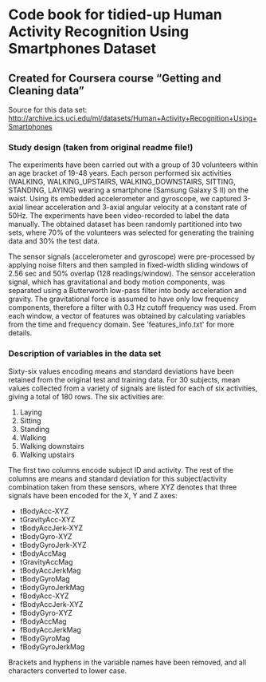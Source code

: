 # Code book for tidied-up Human Activity Recognition Using Smartphones Dataset
## Created for Coursera course “Getting and Cleaning data”

Source for this data set:
http://archive.ics.uci.edu/ml/datasets/Human+Activity+Recognition+Using+Smartphones

### Study design (taken from original readme file!)
The experiments have been carried out with a group of 30 volunteers within an age bracket of 19-48 years. Each person performed six activities (WALKING, WALKING_UPSTAIRS, WALKING_DOWNSTAIRS, SITTING, STANDING, LAYING) wearing a smartphone (Samsung Galaxy S II) on the waist. Using its embedded accelerometer and gyroscope, we captured 3-axial linear acceleration and 3-axial angular velocity at a constant rate of 50Hz. The experiments have been video-recorded to label the data manually. The obtained dataset has been randomly partitioned into two sets, where 70% of the volunteers was selected for generating the training data and 30% the test data. 

The sensor signals (accelerometer and gyroscope) were pre-processed by applying noise filters and then sampled in fixed-width sliding windows of 2.56 sec and 50% overlap (128 readings/window). The sensor acceleration signal, which has gravitational and body motion components, was separated using a Butterworth low-pass filter into body acceleration and gravity. The gravitational force is assumed to have only low frequency components, therefore a filter with 0.3 Hz cutoff frequency was used. From each window, a vector of features was obtained by calculating variables from the time and frequency domain. See 'features_info.txt' for more details. 

### Description of variables in the data set
Sixty-six values encoding means and standard deviations have been retained from the original test and training data.
For 30 subjects, mean values collected from a variety of signals are listed for each of six activities, giving a total of 180 rows. The six activities are:
1. Laying
2. Sitting
3. Standing
4. Walking
5. Walking downstairs
6. Walking upstairs

The first two columns encode subject ID and activity. The rest of the columns are means and standard deviation for this subject/activity combination taken from these sensors, where XYZ denotes that three signals have been encoded for the X, Y and Z axes:

* tBodyAcc-XYZ
* tGravityAcc-XYZ
* tBodyAccJerk-XYZ
* tBodyGyro-XYZ
* tBodyGyroJerk-XYZ
* tBodyAccMag
* tGravityAccMag
* tBodyAccJerkMag
* tBodyGyroMag
* tBodyGyroJerkMag
* fBodyAcc-XYZ
* fBodyAccJerk-XYZ
* fBodyGyro-XYZ
* fBodyAccMag
* fBodyAccJerkMag
* fBodyGyroMag
* fBodyGyroJerkMag

Brackets and hyphens in the variable names have been removed, and all characters converted to lower case.
